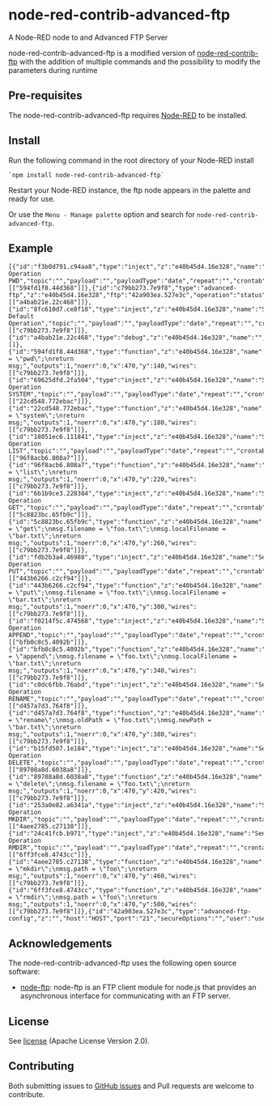 # node-red-contrib-advanced-ftp
A Node-RED node to and Advanced FTP Server

node-red-contrib-advanced-ftp is a modified version of <a href="https://github.com/joeartsea/node-red-contrib-ftp" target="_new">node-red-contrib-ftp</a> with the addition of multiple commands and the possibility to modify the parameters during runtime

Pre-requisites
-------

The node-red-contrib-advanced-ftp requires <a href="http://nodered.org" target="_new">Node-RED</a> to be installed.

Install
-------

Run the following command in the root directory of your Node-RED install

    `npm install node-red-contrib-advanced-ftp`

Restart your Node-RED instance, the ftp node appears in the palette and ready for use.

Or use the `Menu - Manage palette` option and search for `node-red-contrib-advanced-ftp`.

Example
---------
```
[{"id":"f3b0d791.c94aa8","type":"inject","z":"e40b45d4.16e328","name":"Send Operation PWD","topic":"","payload":"","payloadType":"date","repeat":"","crontab":"","once":false,"onceDelay":0.1,"x":220,"y":140,"wires":[["594fd1f8.44d368"]]},{"id":"c79bb273.7e9f8","type":"advanced-ftp","z":"e40b45d4.16e328","ftp":"42a903ea.527e3c","operation":"status","filename":"","localFilename":"","workingDir":"","oldPath":"","newPath":"","throwError":false,"showError":true,"name":"","x":880,"y":300,"wires":[["a4bab21e.22c468"]]},{"id":"8fc610d7.ce8f18","type":"inject","z":"e40b45d4.16e328","name":"Send Default Operation","topic":"","payload":"","payloadType":"date","repeat":"","crontab":"","once":false,"onceDelay":0.1,"x":420,"y":100,"wires":[["c79bb273.7e9f8"]]},{"id":"a4bab21e.22c468","type":"debug","z":"e40b45d4.16e328","name":"","active":true,"tosidebar":true,"console":false,"tostatus":false,"complete":"true","targetType":"full","x":1050,"y":300,"wires":[]},{"id":"594fd1f8.44d368","type":"function","z":"e40b45d4.16e328","name":"","func":"msg.operation = \"pwd\";\nreturn msg;","outputs":1,"noerr":0,"x":470,"y":140,"wires":[["c79bb273.7e9f8"]]},{"id":"69625dfd.2fa504","type":"inject","z":"e40b45d4.16e328","name":"Send Operation SYSTEM","topic":"","payload":"","payloadType":"date","repeat":"","crontab":"","once":false,"onceDelay":0.1,"x":230,"y":180,"wires":[["22cd548.772ebac"]]},{"id":"22cd548.772ebac","type":"function","z":"e40b45d4.16e328","name":"","func":"msg.operation = \"system\";\nreturn msg;","outputs":1,"noerr":0,"x":470,"y":180,"wires":[["c79bb273.7e9f8"]]},{"id":"18051ec6.111841","type":"inject","z":"e40b45d4.16e328","name":"Send Operation LIST","topic":"","payload":"","payloadType":"date","repeat":"","crontab":"","once":false,"onceDelay":0.1,"x":220,"y":220,"wires":[["96f8acb6.808a7"]]},{"id":"96f8acb6.808a7","type":"function","z":"e40b45d4.16e328","name":"","func":"msg.operation = \"list\";\nreturn msg;","outputs":1,"noerr":0,"x":470,"y":220,"wires":[["c79bb273.7e9f8"]]},{"id":"6b1b9ce3.228384","type":"inject","z":"e40b45d4.16e328","name":"Send Operation GET","topic":"","payload":"","payloadType":"date","repeat":"","crontab":"","once":false,"onceDelay":0.1,"x":220,"y":260,"wires":[["5c8823bc.65fb9c"]]},{"id":"5c8823bc.65fb9c","type":"function","z":"e40b45d4.16e328","name":"","func":"msg.operation = \"get\";\nmsg.filename = \"foo.txt\";\nmsg.localFilename = \"bar.txt\";\nreturn msg;","outputs":1,"noerr":0,"x":470,"y":260,"wires":[["c79bb273.7e9f8"]]},{"id":"fdb2b3a4.46988","type":"inject","z":"e40b45d4.16e328","name":"Send Operation PUT","topic":"","payload":"","payloadType":"date","repeat":"","crontab":"","once":false,"onceDelay":0.1,"x":220,"y":300,"wires":[["443b6266.c2cf94"]]},{"id":"443b6266.c2cf94","type":"function","z":"e40b45d4.16e328","name":"","func":"msg.operation = \"put\";\nmsg.filename = \"foo.txt\";\nmsg.localFilename = \"bar.txt\";\nreturn msg;","outputs":1,"noerr":0,"x":470,"y":300,"wires":[["c79bb273.7e9f8"]]},{"id":"f0214f5c.474568","type":"inject","z":"e40b45d4.16e328","name":"Send Operation APPEND","topic":"","payload":"","payloadType":"date","repeat":"","crontab":"","once":false,"onceDelay":0.1,"x":230,"y":340,"wires":[["bfb0c8c5.4092b"]]},{"id":"bfb0c8c5.4092b","type":"function","z":"e40b45d4.16e328","name":"","func":"msg.operation = \"append\";\nmsg.filename = \"foo.txt\";\nmsg.localFilename = \"bar.txt\";\nreturn msg;","outputs":1,"noerr":0,"x":470,"y":340,"wires":[["c79bb273.7e9f8"]]},{"id":"c0dc6fbb.76abd","type":"inject","z":"e40b45d4.16e328","name":"Send Operation RENAME","topic":"","payload":"","payloadType":"date","repeat":"","crontab":"","once":false,"onceDelay":0.1,"x":230,"y":380,"wires":[["d457a7d3.764f8"]]},{"id":"d457a7d3.764f8","type":"function","z":"e40b45d4.16e328","name":"","func":"msg.operation = \"rename\";\nmsg.oldPath = \"foo.txt\";\nmsg.newPath = \"bar.txt\";\nreturn msg;","outputs":1,"noerr":0,"x":470,"y":380,"wires":[["c79bb273.7e9f8"]]},{"id":"b15fd507.1e184","type":"inject","z":"e40b45d4.16e328","name":"Send Operation DELETE","topic":"","payload":"","payloadType":"date","repeat":"","crontab":"","once":false,"onceDelay":0.1,"x":230,"y":420,"wires":[["89708a8d.6038a8"]]},{"id":"89708a8d.6038a8","type":"function","z":"e40b45d4.16e328","name":"","func":"msg.operation = \"delete\";\nmsg.filename = \"foo.txt\";\nreturn msg;","outputs":1,"noerr":0,"x":470,"y":420,"wires":[["c79bb273.7e9f8"]]},{"id":"253a0e82.a6341a","type":"inject","z":"e40b45d4.16e328","name":"Send Operation MKDIR","topic":"","payload":"","payloadType":"date","repeat":"","crontab":"","once":false,"onceDelay":0.1,"x":220,"y":460,"wires":[["4aee2785.c27138"]]},{"id":"24c41fcb.b971","type":"inject","z":"e40b45d4.16e328","name":"Send Operation RMDIR","topic":"","payload":"","payloadType":"date","repeat":"","crontab":"","once":false,"onceDelay":0.1,"x":220,"y":500,"wires":[["6ff3fce8.4743cc"]]},{"id":"4aee2785.c27138","type":"function","z":"e40b45d4.16e328","name":"","func":"msg.operation = \"mkdir\";\nmsg.path = \"foo\";\nreturn msg;","outputs":1,"noerr":0,"x":470,"y":460,"wires":[["c79bb273.7e9f8"]]},{"id":"6ff3fce8.4743cc","type":"function","z":"e40b45d4.16e328","name":"","func":"msg.operation = \"rmdir\";\nmsg.path = \"foo\";\nreturn msg;","outputs":1,"noerr":0,"x":470,"y":500,"wires":[["c79bb273.7e9f8"]]},{"id":"42a903ea.527e3c","type":"advanced-ftp-config","z":"","host":"HOST","port":"21","secureOptions":"","user":"username","connTimeout":"","pasvTimeout":"","keepalive":""}]
```

Acknowledgements
----------------

The node-red-contrib-advanced-ftp uses the following open source software:

- [node-ftp](https://github.com/mscdex/node-ftp): node-ftp is an FTP client module for node.js that provides an asynchronous interface for communicating with an FTP server.

License
-------

See [license](https://github.com/anversoft/node-red-contrib-advanced-ftp/blob/master/LICENSE) (Apache License Version 2.0).

Contributing
-------

Both submitting issues to [GitHub issues](https://github.com/anversoft/node-red-contrib-advanced-ftp/issues) and Pull requests are welcome to contribute.
